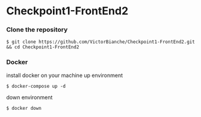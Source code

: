 # Checkpoint1-FrontEnd2

### Clone the repository
```
$ git clone https://github.com/VictorBianche/Checkpoint1-FrontEnd2.git && cd Checkpoint1-FrontEnd2
```

### Docker
install docker on your machine
up environment
```
$ docker-compose up -d
```
down environment
```
$ docker down
```